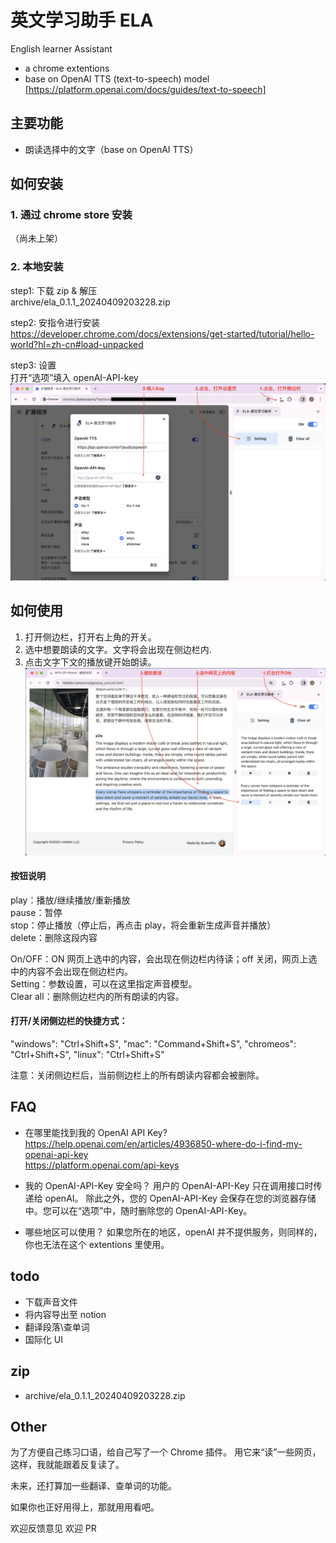 # 英文学习助手 ELA

English learner Assistant

- a chrome extentions
- base on OpenAI TTS (text-to-speech) model [https://platform.openai.com/docs/guides/text-to-speech]

## 主要功能

- 朗读选择中的文字（base on OpenAI TTS）

## 如何安装

### 1. 通过 chrome store 安装

（尚未上架）

### 2. 本地安装

step1: 下载 zip & 解压  
archive/ela_0.1.1_20240409203228.zip

step2: 安指令进行安装  
https://developer.chrome.com/docs/extensions/get-started/tutorial/hello-world?hl=zh-cn#load-unpacked

step3: 设置  
打开“选项”填入 openAI-API-key  
![how to setting](/doc/images/setting.png)

## 如何使用

1. 打开侧边栏，打开右上角的开关。
2. 选中想要朗读的文字。文字将会出现在侧边栏内.
3. 点击文字下文的播放键开始朗读。
   ![how to setting](/doc/images/demo1.png)

#### 按钮说明

play：播放/继续播放/重新播放  
pause：暂停  
stop：停止播放（停止后，再点击 play，将会重新生成声音并播放）  
delete：删除这段内容

On/OFF：ON 网页上选中的内容，会出现在侧边栏内待读；off 关闭，网页上选中的内容不会出现在侧边栏内。  
Setting：参数设置，可以在这里指定声音模型。  
Clear all：删除侧边栏内的所有朗读的内容。

#### 打开/关闭侧边栏的快捷方式：

"windows": "Ctrl+Shift+S",
"mac": "Command+Shift+S",
"chromeos": "Ctrl+Shift+S",
"linux": "Ctrl+Shift+S"

注意：关闭侧边栏后，当前侧边栏上的所有朗读内容都会被删除。

## FAQ

- 在哪里能找到我的 OpenAI API Key?  
  https://help.openai.com/en/articles/4936850-where-do-i-find-my-openai-api-key  
  https://platform.openai.com/api-keys

- 我的 OpenAI-API-Key 安全吗？
  用户的 OpenAI-API-Key 只在调用接口时传递给 openAI。
  除此之外，您的 OpenAI-API-Key 会保存在您的浏览器存储中。您可以在“选项”中，随时删除您的 OpenAI-API-Key。

- 哪些地区可以使用？
  如果您所在的地区，openAI 并不提供服务，则同样的，你也无法在这个 extentions 里使用。

## todo

- 下载声音文件
- 将内容导出至 notion
- 翻译段落\查单词
- 国际化 UI

## zip

- archive/ela_0.1.1_20240409203228.zip

## Other

为了方便自己练习口语，给自己写了一个 Chrome 插件。
用它来“读”一些网页，这样，我就能跟着反复读了。

未来，还打算加一些翻译、查单词的功能。

如果你也正好用得上，那就用用看吧。

欢迎反馈意见 欢迎 PR
